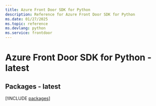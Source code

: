 ```yaml
---
title: Azure Front Door SDK for Python
description: Reference for Azure Front Door SDK for Python
ms.date: 01/27/2025
ms.topic: reference
ms.devlang: python
ms.service: frontdoor
---
```

# Azure Front Door SDK for Python - latest
## Packages - latest
[!INCLUDE [packages](front-door-index.md)]